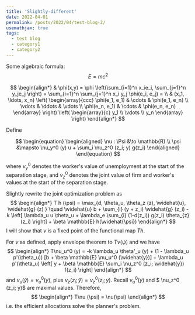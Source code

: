 ```yaml
---
title: 'Slightly-different'
date: 2022-04-01
permalink: /posts/2022/04/test-blog-2/
usemathjax: true
tags:
  - test blog
  - category1
  - category2
---
```


Some algebraic formula: $$ E = mc^2 $$


$$
\begin{align*}
  & \phi(x,y) = \phi \left(\sum_{i=1}^n x_ie_i, \sum_{j=1}^n y_je_j \right)
  = \sum_{i=1}^n \sum_{j=1}^n x_i y_j \phi(e_i, e_j) = \\
  & (x_1, \ldots, x_n) \left( \begin{array}{ccc}
      \phi(e_1, e_1) & \cdots & \phi(e_1, e_n) \\
      \vdots & \ddots & \vdots \\
      \phi(e_n, e_1) & \cdots & \phi(e_n, e_n)
    \end{array} \right)
  \left( \begin{array}{c}
      y_1 \\
      \vdots \\
      y_n
    \end{array} \right)
\end{align*}
$$


Define

$$
\begin{equation}
	\begin{aligned}
	\nu : \Psi &\to \mathbb{R} \\
	\psi &\mapsto \nu_y^0 (y) u + \sum_i \nu_z^0 (z_i; y) g(z_i)
	\end{aligned}
\end{equation}
$$

where $\nu_y^0$ denotes the worker's value of unemployment at the start of the separation stage, and $\nu_z^0$ denotes the joint value of firm and worker's values at the start of the separation stage.

Slightly rewrite the joint optimization problem as
$$
\begin{align*}
	T h (\psi) = \max_{d, \theta_u, \theta_z (z), \widehat{u}, \widehat{g} (z) } \quad \widehat{u} b + \sum_{i} (y + z_i) \widehat{g} (z_i) - k \left[ \lambda_u u \theta_u + \lambda_e \sum_{i} (1-d(z_i)) g(z_i) \theta_{z} (z_i) \right] + \beta \mathbb{E} h(\widehat{\psi})
\end{align*}
$$
I will show that $\nu$ is a fixed point of the functional map $Th$.

For $\nu$ as defined, apply envelope theorem to $T\nu(\psi)$ and we have
$$
\begin{align*}
	T\nu_u^0 (y) = -k \lambda_u \theta'_u (y) + (1 - \lambda_u p'(\theta_u)) [b + \beta \mathbb{E} \nu_u^0 (\widehat{y})] + \lambda_u p'(\theta_u) \left[ y + \beta \mathbb{E} \sum_i \nu_z^0 (z_i; \widehat{y}) f(z_i) \right] 
\end{align*}
$$
and $\nu_u (\widehat{y}) = \nu_u^0 (y)$, plus $\nu_z (z_i; \widehat{y}) = \nu_z^0 (z_i; y)$. Recall $\nu_u^0 (y)$ and $ \nu_z^0 (z_i; y)$ are maximal values. Therefore,
$$
\begin{align*}
	T\nu (\psi) = \nu(\psi)
\end{align*}
$$
i.e. the efficient allocations solve the planner's problem.